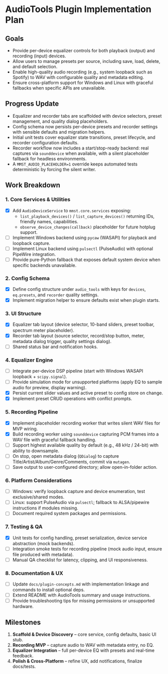 # AudioTools Plugin Implementation Plan

## Goals

- Provide per-device equalizer controls for both playback (output) and recording (input) devices.
- Allow users to manage presets per source, including save, load, delete, and default selection.
- Enable high-quality audio recording (e.g., system loopback such as Spotify) to WAV with configurable quality and metadata editing.
- Ensure cross-platform support for Windows and Linux with graceful fallbacks when specific APIs are unavailable.

## Progress Update

- Equalizer and recorder tabs are scaffolded with device selectors, preset management, and quality dialog placeholders.
- Config schema now persists per-device presets and recorder settings with sensible defaults and migration helpers.
- Initial unit tests cover equalizer state transitions, preset lifecycle, and recorder configuration defaults.
- Recorder workflow now includes a start/stop-ready backend: real captures via `sounddevice` when available, with a silent placeholder fallback for headless environments.
- A `MMST_AUDIO_PLACEHOLDER=1` override keeps automated tests deterministic by forcing the silent writer.

## Work Breakdown

### 1. Core Services & Utilities

- [x] Add `AudioDeviceService` to `mmst.core.services` exposing:
  - `list_playback_devices()` / `list_capture_devices()` returning IDs, friendly names, capabilities.
  - `observe_device_changes(callback)` placeholder for future hotplug support.
- [ ] Implement Windows backend using `pycaw` (WASAPI) for playback and loopback capture.
- [ ] Implement Linux backend using `pulsectl` (PulseAudio) with optional PipeWire integration.
- [ ] Provide pure-Python fallback that exposes default system device when specific backends unavailable.

### 2. Config Schema

- [x] Define config structure under `audio_tools` with keys for `devices`, `eq.presets`, and `recorder` quality settings.
- [x] Implement migration helper to ensure defaults exist when plugin starts.

### 3. UI Structure

- [x] Equalizer tab layout (device selector, 10-band sliders, preset toolbar, spectrum meter placeholder).
- [x] Recorder tab layout (source selector, record/stop button, meter, metadata dialog trigger, quality settings dialog).
- [ ] Shared status bar and notification hooks.

### 4. Equalizer Engine

- [ ] Integrate per-device DSP pipeline (start with Windows WASAPI loopback + `scipy.signal`).
- [ ] Provide simulation mode for unsupported platforms (apply EQ to sample audio for preview, display warning).
- [x] Persist current slider values and active preset to config store on change.
- [x] Implement preset CRUD operations with conflict prompts.

### 5. Recording Pipeline

- [x] Implement placeholder recording worker that writes silent WAV files for MVP wiring.
- [x] Build recording worker using `sounddevice` capturing PCM frames into a WAV file with graceful fallback handling.
- [ ] Support highest available quality by default (e.g., 48 kHz / 24-bit) with ability to downsample.
- [ ] On stop, open metadata dialog (`QDialog`) to capture Title/Artist/Album/Genre/Comments, commit via `mutagen`.
- [ ] Save output to user-configured directory; allow open-in-folder action.

### 6. Platform Considerations

- [ ] Windows: verify loopback capture and device enumeration, test exclusive/shared modes.
- [ ] Linux: support PulseAudio via `pulsectl`; fallback to ALSA/pipewire instructions if modules missing.
- [ ] Document required system packages and permissions.

### 7. Testing & QA

- [x] Unit tests for config handling, preset serialization, device service abstraction (mock backends).
- [ ] Integration smoke tests for recording pipeline (mock audio input, ensure file produced with metadata).
- [ ] Manual QA checklist for latency, clipping, and UI responsiveness.

### 8. Documentation & UX

- [ ] Update `docs/plugin-concepts.md` with implementation linkage and commands to install optional deps.
- [ ] Extend README with AudioTools summary and usage instructions.
- [ ] Provide troubleshooting tips for missing permissions or unsupported hardware.

## Milestones

1. **Scaffold & Device Discovery** – core service, config defaults, basic UI stub.
2. **Recording MVP** – capture audio to WAV with metadata entry, no EQ.
3. **Equalizer Integration** – full per-device EQ with presets and real-time feedback.
4. **Polish & Cross-Platform** – refine UX, add notifications, finalize docs/tests.
